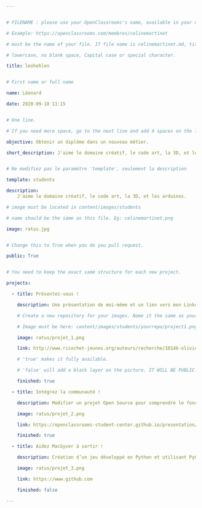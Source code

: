 ```yaml
---


# FILENAME : please use your OpenClassrooms's name, available in your url.

# Example: https://openclassrooms.com/membres/celinemartinet

# must be the name of your file. If file name is celinemartinet.md, title is celinemartinet.

# lowercase, no blank space, Capital case or special character.

title: leohehlen


# First name or full name

name: Léonard

date: 2020-09-18 11:15


# One line.

# If you need more space, go to the next line and add 4 spaces on the left, as in 'description'.

objective: Obtenir un diplôme dans un nouveau métier.

short_description: J'aime le domaine créatif, le code art, la 3D, et les arduinos.


# Ne modifiez pas le paramètre 'template', seulement la description

template: students

description:
    J'aime le domaine créatif, le code art, la 3D, et les arduinos.

# image must be located in content/images/students

# name should be the same as this file. Eg: celinemartinet.png

image: ratus.jpg


# Change this to True when you do you pull request.

public: True


# You need to keep the exact same structure for each new project.

projects:

  - title: Présentez-vous !

    description: Une présentation de moi-même et un lien vers mon LinkedIn.

    # Create a new repository for your images. Name it the same as your nickname and profile picture.

    # Image must be here: content/images/students/yourrepo/project1.png

    image: ratus/projet_1.png

    link: http://www.ricochet-jeunes.org/auteurs/recherche/10146-olivier-vogel

    # 'true' makes it fully available.

    # 'false' will add a black layer on the picture. IT WILL BE PUBLIC!

    finished: true

  - title: Intégrez la communauté !

    description: Modifier un projet Open Source pour comprendre le fonctionnement de Git, de Github et des pull requests. 

    image: ratus/projet_2.png

    link: https://openclassrooms-student-center.github.io/presentation/students/ratus.html

    finished: true

  - title: Aidez MacGyver à sortir !

    description: Création d’un jeu développé en Python et utilisant PyGame.

    image: ratus/projet_3.png

    link: https://www.github.com

    finished: false

---
```

